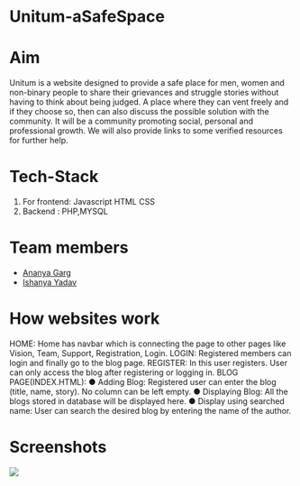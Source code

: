 # Unitum-aSafeSpace

# Aim
Unitum is a website designed to provide a safe place for men, women and non-binary people to share their grievances and struggle stories without having to think about being judged. A place where they can vent freely and if they choose so, then can also discuss the possible solution with the community. It will be a community promoting social, personal and professional growth. We will also provide links to some verified resources for further help.

# Tech-Stack

1. For frontend: Javascript
                  HTML
                  CSS
2. Backend : PHP,MYSQL

# Team members

- [Ananya Garg](https://github.com/ananya-codes)
- [Ishanya Yadav](https://github.com/aynahsi)

# How websites work
HOME:
Home has navbar which is connecting the page to other pages like Vision, Team, Support,
Registration, Login.
LOGIN:
Registered members can login and finally go to the blog page.
REGISTER:
In this user registers. User can only access the blog after registering or logging in.
BLOG PAGE(INDEX.HTML):
● Adding Blog: Registered user can enter the blog (title, name, story). No column can be left
empty.
● Displaying Blog: All the blogs stored in database will be displayed here.
● Display using searched name: User can search the desired blog by entering the name of the
author.

# Screenshots

![](https://github.com/aynahsi/Unitum-aSafeSpace/blob/master/readme-img/screen-capture%20(1).gif)
